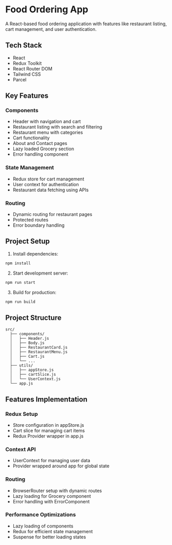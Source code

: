# Food Ordering App

A React-based food ordering application with features like restaurant listing, cart management, and user authentication.

## Tech Stack

- React
- Redux Toolkit
- React Router DOM
- Tailwind CSS
- Parcel

## Key Features

### Components
- Header with navigation and cart
- Restaurant listing with search and filtering
- Restaurant menu with categories
- Cart functionality
- About and Contact pages
- Lazy loaded Grocery section
- Error handling component

### State Management
- Redux store for cart management
- User context for authentication
- Restaurant data fetching using APIs

### Routing
- Dynamic routing for restaurant pages
- Protected routes
- Error boundary handling

## Project Setup

1. Install dependencies:
```bash
npm install
```

2. Start development server:
```bash
npm run start
```

3. Build for production:
```bash
npm run build
```

## Project Structure

```
src/
  ├── components/
  │   ├── Header.js
  │   ├── Body.js
  │   ├── RestaurantCard.js
  │   ├── RestaurantMenu.js
  │   ├── Cart.js
  │   └── ...
  ├── utils/
  │   ├── appStore.js
  │   ├── cartSlice.js
  │   └── UserContext.js
  └── app.js
```

## Features Implementation

### Redux Setup
- Store configuration in appStore.js
- Cart slice for managing cart items
- Redux Provider wrapper in app.js

### Context API
- UserContext for managing user data
- Provider wrapped around app for global state

### Routing
- BrowserRouter setup with dynamic routes
- Lazy loading for Grocery component
- Error handling with ErrorComponent

### Performance Optimizations
- Lazy loading of components
- Redux for efficient state management
- Suspense for better loading states


